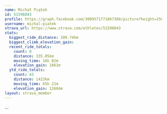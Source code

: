 ```yaml
---
name: Michał Piątek
id: 51596843
profile: https://graph.facebook.com/3089571771067360/picture?height=256&width=256
username: michal-piatek
strava_url: https://www.strava.com/athletes/51596843
stats:
  biggest_ride_distance: 109.74km
  biggest_climb_elevation_gain: 
  recent_ride_totals:
    count: 8
    distance: 335.05km
    moving_time: 16h 02m
    elevation_gain: 1861m
  ytd_ride_totals:
    count: 43
    distance: 1423km
    moving_time: 65h 21m
    elevation_gain: 12684m
layout: strava_member
--- 
```

...
